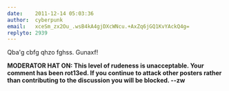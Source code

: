 ```yaml
---
date:    2011-12-14 05:03:36
author:  cyberpunk
email:   xceSm_zx2Ou_.wsB4kA4gjDXcWNcu.+AxZq6jGQ1KvYAckQ4g=
replyto: 2939
---
```


Qba'g cbfg qhzo fghss.
Gunaxf!

<strong>MODERATOR HAT ON: This level of rudeness is unacceptable.
Your comment has been rot13ed.  If you continue to attack other
posters rather than contributing to the discussion you will be
blocked. --zw</strong>
